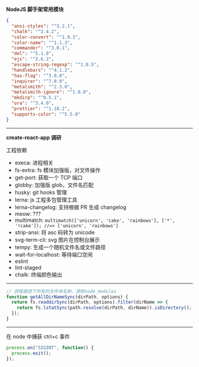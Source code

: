 **NodeJS 脚手架常用模块**

```json
{
  "ansi-styles": "^3.2.1",
  "chalk": "^2.4.2",
  "color-convert": "^1.9.3",
  "color-name": "^1.1.3",
  "commander": "^3.0.1",
  "del": "^5.1.0",
  "ejs": "^2.6.2",
  "escape-string-regexp": "^1.0.5",
  "handlebars": "^4.1.2",
  "has-flag": "^3.0.0",
  "inquirer": "^7.0.0",
  "metalsmith": "^2.3.0",
  "metalsmith-ignore": "^1.0.0",
  "mkdirp": "^0.5.1",
  "ora": "^3.4.0",
  "prettier": "^1.18.2",
  "supports-color": "^5.5.0"
}
```

---

**create-react-app 调研**

工程依赖

- execa: 进程相关
- fs-extra: fs 模块加强版，对文件操作
- get-port: 获取一个 TCP 端口
- globby: 加强版 glob，文件名匹配
- husky: git hooks 管理
- lerna: js 工程多包管理工具
- lerna-changelog: 支持根据 PR 生成 changelog
- meow: ???
- multimatch: `multimatch(['unicorn', 'cake', 'rainbows'], ['*', '!cake']); //=> ['unicorn', 'rainbows']`
- strip-ansi: 将 asc 码转为 unicode
- svg-term-cli: svg 图片在控制台展示
- tempy: 生成一个随机文件名或文件路径
- wait-for-localhost: 等待端口空闲
- eslint
- lint-staged
- chalk: 终端颜色输出

---

```javascript
// 获取路径下所有的文件夹名称，排除node_modules
function getAllDirNameSync(dirPath, options) {
  return fs.readdirSync(dirPath, options).filter(dirName => {
    return fs.lstatSync(path.resolve(dirPath, dirName)).isDirectory();
  });
}
```

---

在 node 中捕获 ctrl+c 事件

```javascript
process.on("SIGINT", function() {
  process.exit();
});
```
